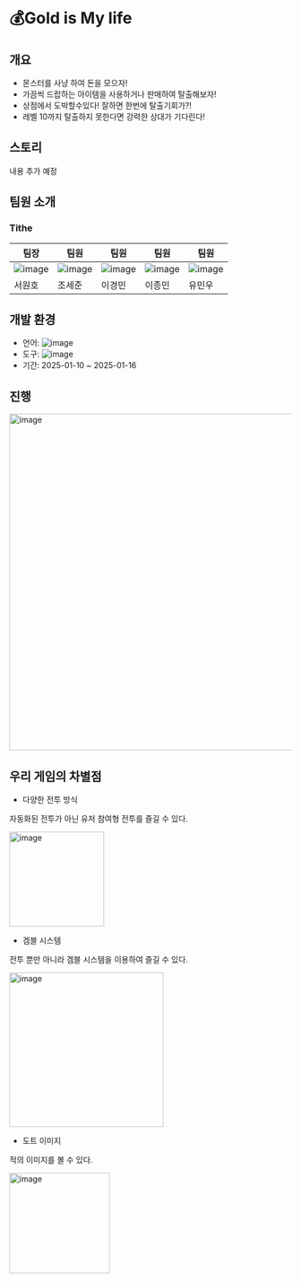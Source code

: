 # :moneybag:Gold is My life

## 개요
+ 몬스터를 사냥 하여 돈을 모으자!
+ 가끔씩 드랍하는 아이템을 사용하거나 판매하여 탈출해보자!
+ 상점에서 도박할수있다! 잘하면 한번에 탈출기회가?!
+ 레벨 10까지 탈출하지 못한다면 강력한 상대가 기다린다!

## 스토리
내용 추가 예정

## 팀원 소개

### Tithe

|팀장|팀원|팀원|팀원|팀원|
|------|---|---|---|---|
|![image](https://github.com/user-attachments/assets/71c03a52-023a-4014-9cb7-d2600f4d17ce)|![image](https://github.com/user-attachments/assets/e73e19e8-43e3-42a5-b564-25572d11cca6)|![image](https://github.com/user-attachments/assets/116615ee-ce2a-4a1e-a2e9-63878c232305)|![image](https://github.com/user-attachments/assets/8eb49062-ba69-4d82-b741-7b39d24f96eb)|![image](https://github.com/user-attachments/assets/52a6485a-706d-42e8-8cbe-0f2d100b15a7)|
|서원호|조세준|이경민|이종민|유민우|

  

## 개발 환경
+ 언어: ![image](https://github.com/user-attachments/assets/511108b8-1ced-4657-bd6c-337348e7a790)
+ 도구: ![image](https://github.com/user-attachments/assets/e063bee1-a0f1-4b03-b1fc-ec1c629d1d39)
+ 기간: 2025-01-10 ~ 2025-01-16

## 진행
<img width="600" alt="image" src="https://github.com/user-attachments/assets/75087e3f-0c27-4e35-a25d-e521ff8cfe86" />

## 우리 게임의 차별점

+ 다양한 전투 방식

자동화된 전투가 아닌 유저 참여형 전투를 즐길 수 있다.

<img width="169" alt="image" src="https://github.com/user-attachments/assets/6009add5-65a3-4633-aed2-338d45d2bb0f" />

+ 겜블 시스템

전투 뿐만 아니라 겜블 시스템을 이용하여 즐길 수 있다.

<img width="275" alt="image" src="https://github.com/user-attachments/assets/f27e1b9d-a748-4c4b-891e-0c3b07720065" />

+ 도트 이미지

적의 이미지를 볼 수 있다.

<img width="179" alt="image" src="https://github.com/user-attachments/assets/c93e90f6-4298-4bd2-8a37-80bc2a4d9df1" />

